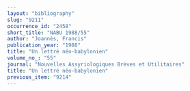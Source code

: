 ```yaml
---
layout: "bibliography"
slug: "9211"
occurrence_id: "2458"
short_title: "NABU 1988/55"
author: "Joannès, Francis"
publication_year: "1988"
title: "Un lettré néo-babylonien"
volume_no_: "55"
journal: "Nouvelles Assyriologiques Brèves et Utilitaires"
title: "Un lettré néo-babylonien"
previous_item: "9214"
---
```

